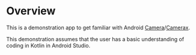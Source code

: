 
# Overview

This is a demonstration app to get familiar with Android [Camera](https://developer.android.com/training/camera)/[Camerax](https://developer.android.com/training/camerax). 

This demonstration assumes that the user has a basic understanding of coding in Kotlin in Android Studio.

